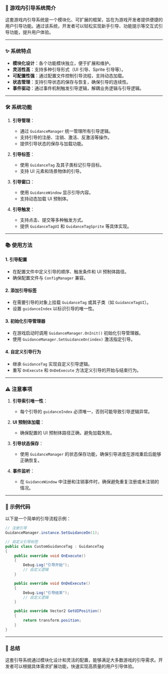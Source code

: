 ### 📘 游戏内引导系统简介

这套游戏内引导系统是一个模块化、可扩展的框架，旨在为游戏开发者提供便捷的用户引导功能。通过该系统，开发者可以轻松实现新手引导、功能提示等交互式引导功能，提升用户体验。

---

### ✨ 系统特点

- **模块化设计**：各个功能模块独立，便于扩展和维护。
- **灵活性高**：支持多种引导形式（UI 引导、Sprite 引导等）。
- **可配置性强**：通过配置文件控制引导流程，支持动态加载。
- **状态管理**：支持引导状态的保存与恢复，确保引导的连续性。
- **事件驱动**：通过事件机制触发引导逻辑，解耦业务逻辑与引导逻辑。

---

### 🛠️ 系统功能

1. **引导管理**：
   - 通过 `GuidanceManager` 统一管理所有引导逻辑。
   - 支持引导的注册、注销、激活、反激活等操作。
   - 提供引导状态的保存与加载功能。

2. **引导标签**：
   - 使用 `GuidanceTag` 及其子类标记引导目标。
   - 支持 UI 元素和场景物体的引导。

3. **引导窗口**：
   - 使用 `GuidanceWindow` 显示引导内容。
   - 支持动态加载 UI 预制体。

4. **引导触发**：
   - 支持点击、提交等多种触发方式。
   - 提供 `GuidanceTagUI` 和 `GuidanceTagSprite` 等具体实现。

---

### 📚 使用方法

#### 1. 引导配置
- 在配置文件中定义引导的顺序、触发条件和 UI 预制体路径。
- 确保配置文件与 `ConfigManager` 兼容。

#### 2. 添加引导标签
- 在需要引导的对象上挂载 `GuidanceTag` 或其子类（如 `GuidanceTagUI`）。
- 设置 `guidanceIndex` 以标识引导的唯一性。

#### 3. 初始化引导管理器
- 在游戏启动时调用 `GuidanceManager.OnInit()` 初始化引导管理器。
- 使用 `GuidanceManager.SetGuidanceOn(index)` 激活指定引导。

#### 4. 自定义引导行为
- 继承 `GuidanceTag` 实现自定义引导逻辑。
- 重写 `OnExecute` 和 `OnDeExecute` 方法定义引导的开始与结束行为。

---

### ⚠️ 注意事项

1. **引导索引唯一性**：
   - 每个引导的 `guidanceIndex` 必须唯一，否则可能导致引导逻辑异常。

2. **UI 预制体加载**：
   - 确保配置的 UI 预制体路径正确，避免加载失败。

3. **引导状态保存**：
   - 使用 `GuidanceManager` 的状态保存功能，确保引导进度在游戏重启后能够正确恢复。

4. **事件监听**：
   - 在 `GuidanceWindow` 中注册和注销事件时，确保避免重复注册或未注销的情况。

---

### 🚀 示例代码

以下是一个简单的引导流程示例：

```csharp
// 注册引导
GuidanceManager.instance.SetGuidanceOn(1);

// 自定义引导标签
public class CustomGuidanceTag : GuidanceTag
{
    public override void OnExecute()
    {
        Debug.Log("引导开始");
        // 自定义逻辑
    }

    public override void OnDeExecute()
    {
        Debug.Log("引导结束");
        // 自定义逻辑
    }

    public override Vector2 GetUIPosition()
    {
        return transform.position;
    }
}
```

---

### 🎯 总结

这套引导系统通过模块化设计和灵活的配置，能够满足大多数游戏的引导需求。开发者可以根据具体需求扩展功能，快速实现高质量的用户引导体验。